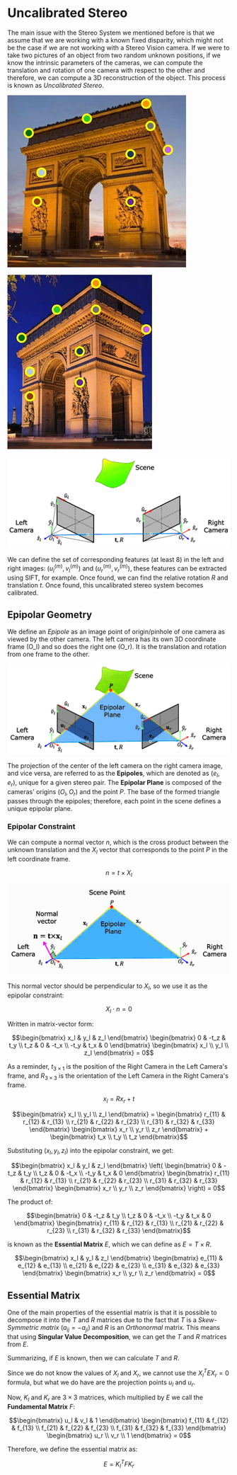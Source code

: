 # Uncalibrated Stereo

The main issue with the Stereo System we mentioned before is that we assume that we are working with a known fixed disparity, which might not be the case if we are not working with a Stereo Vision camera. If we were to take two pictures of an object from two random unknown positions, if we know the intrinsic parameters of the cameras, we can compute the translation and rotation of one camera with respect to the other and therefore, we can compute a 3D reconstruction of the object. This process is known as *Uncalibrated Stereo*.

![Uncalibrated Stereo Left](images/UncalibratedTheory/Uncalibrated%20left.png)

![Uncalibrated Stereo Right](images/UncalibratedTheory/Uncalibrated%20right.png)

![Uncalibrated Stereo Overview](images/UncalibratedTheory/Uncalibrated%20Scenario.png)

We can define the set of corresponding features (at least 8) in the left and right images: $(u_l^{(m)}, v_l^{(m)})$ and $(u_r^{(m)}, v_r^{(m)})$, these features can be extracted using SIFT, for example. Once found, we can find the relative rotation $R$ and translation $t$. Once found, this uncalibrated stereo system becomes calibrated.

## Epipolar Geometry

We define an *Epipole* as an image point of origin/pinhole of one camera as viewed by the other camera. The left camera has its own 3D coordinate frame \(O_l\) and so does the right one \(O_r\). It is the translation and rotation from one frame to the other.

![Epipolar Plane](images/UncalibratedTheory/Epipolar%20Plane.png)

The projection of the center of the left camera on the right camera image, and vice versa, are referred to as the **Epipoles**, which are denoted as $(e_l, e_r)$, unique for a given stereo pair. The **Epipolar Plane** is composed of the cameras' origins $(O_l, O_r)$ and the point $P$. The base of the formed triangle passes through the epipoles; therefore, each point in the scene defines a unique epipolar plane.

### Epipolar Constraint

We can compute a normal vector $n$, which is the cross product between the unknown translation and the $X_l$ vector that corresponds to the point $P$ in the left coordinate frame.

```math
n = t \times X_l
```

![Epipolar Constraint](images/UncalibratedTheory/Epipolar%20Constraint.png)

This normal vector should be perpendicular to $X_l$, so we use it as the epipolar constraint:

```math
X_l \cdot n = 0
```

Written in matrix-vector form:

```math
\begin{bmatrix} x_l & y_l & z_l \end{bmatrix} \begin{bmatrix} 0 & -t_z & t_y \\ t_z & 0 & -t_x \\ -t_y & t_x & 0 \end{bmatrix} \begin{bmatrix} x_l \\ y_l \\ z_l \end{bmatrix} = 0
```

As a reminder, $t_{3 \times 1}$ is the position of the Right Camera in the Left Camera's frame, and $R_{3 \times 3}$ is the orientation of the Left Camera in the Right Camera's frame.

```math
x_l = R x_r + t
```

```math
\begin{bmatrix} x_l \\ y_l \\ z_l \end{bmatrix} = \begin{bmatrix} r_{11} & r_{12} & r_{13} \\ r_{21} & r_{22} & r_{23} \\ r_{31} & r_{32} & r_{33} \end{bmatrix} \begin{bmatrix} x_r \\ y_r \\ z_r \end{bmatrix} + \begin{bmatrix} t_x \\ t_y \\ t_z \end{bmatrix}
```

Substituting $(x_l, y_l, z_l)$ into the epipolar constraint, we get:

```math
\begin{bmatrix} x_l & y_l & z_l \end{bmatrix} \left( \begin{bmatrix} 0 & -t_z & t_y \\ t_z & 0 & -t_x \\ -t_y & t_x & 0 \end{bmatrix} \begin{bmatrix} r_{11} & r_{12} & r_{13} \\ r_{21} & r_{22} & r_{23} \\ r_{31} & r_{32} & r_{33} \end{bmatrix} \begin{bmatrix} x_r \\ y_r \\ z_r \end{bmatrix} \right) = 0
```

The product of:

```math
\begin{bmatrix} 0 & -t_z & t_y \\ t_z & 0 & -t_x \\ -t_y & t_x & 0 \end{bmatrix} \begin{bmatrix} r_{11} & r_{12} & r_{13} \\ r_{21} & r_{22} & r_{23} \\ r_{31} & r_{32} & r_{33} \end{bmatrix}
```

is known as the **Essential Matrix** $E$, which we can define as $E = T \times R$.

```math
\begin{bmatrix} x_l & y_l & z_l \end{bmatrix} \begin{bmatrix} e_{11} & e_{12} & e_{13} \\ e_{21} & e_{22} & e_{23} \\ e_{31} & e_{32} & e_{33} \end{bmatrix} \begin{bmatrix} x_r \\ y_r \\ z_r \end{bmatrix} = 0
```

## Essential Matrix

One of the main properties of the essential matrix is that it is possible to decompose it into the $T$ and $R$ matrices due to the fact that $T$ is a *Skew-Symmetric matrix* $(a_{ij} = -a_{ji})$ and $R$ is an *Orthonormal* matrix. This means that using **Singular Value Decomposition**, we can get the $T$ and $R$ matrices from $E$.

Summarizing, if $E$ is known, then we can calculate $T$ and $R$.

Since we do not know the values of $X_l$ and $X_r$, we cannot use the $X_l^T E X_r = 0$ formula, but what we do have are the projection points $u_l$ and $u_r$.

Now, $K_l$ and $K_r$ are $3 \times 3$ matrices, which multiplied by $E$ we call the **Fundamental Matrix** $F$:

```math
\begin{bmatrix} u_l & v_l & 1 \end{bmatrix} \begin{bmatrix} f_{11} & f_{12} & f_{13} \\ f_{21} & f_{22} & f_{23} \\ f_{31} & f_{32} & f_{33} \end{bmatrix} \begin{bmatrix} u_r \\ v_r \\ 1 \end{bmatrix} = 0
```

Therefore, we define the essential matrix as:

```math
E = K_l^T F K_r
```
